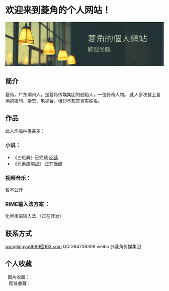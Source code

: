 # 欢迎来到菱角的个人网站！
![HELLO](https://raw.githubusercontent.com/lenjow/lenjow.github.io/master/橫幅--设计创建于创客贴.jpg)
## 简介
菱角，广东潮州人，是菱角传媒集团的创始人，一位传奇人物。
此人多次登上各地的报刊、杂志、电视台，但却不知其真实姓名。
## 作品
此人作品种类甚多：
### 小说：
* 《三班典》已完结  [阅读](http://www.timeface.cn/book/641264547403/pod?type=0)
* 《元素周期战》 正在酝酿
### 视频音乐： 
 暂不公开
### RIME输入法方案 ：
 化学用语输入法 （正在开发）
## 联系方式
   wanglingyu6699@163.com 
   QQ 384708309
   weibo @菱角传媒集团
## 个人收藏 
    图片收藏： <br/>
    网址收藏：
<!-- JiaThis Button BEGIN -->
<script type="text/javascript" src="http://v3.jiathis.com/code/jiathis_r.js?btn=r2.gif" charset="utf-8"></script>
<!-- JiaThis Button END -->
